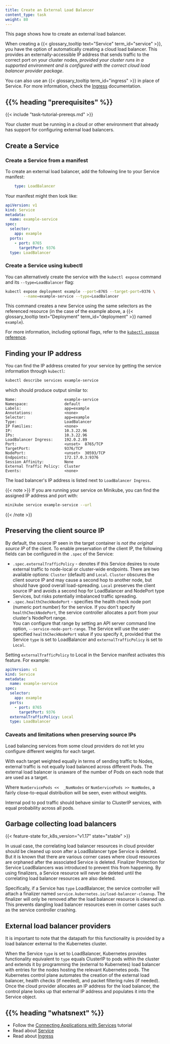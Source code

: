 ```yaml
---
title: Create an External Load Balancer
content_type: task
weight: 80
---
```


<!-- overview -->

This page shows how to create an external load balancer.

When creating a {{< glossary_tooltip text="Service" term_id="service" >}}, you have
the option of automatically creating a cloud load balancer. This provides an
externally-accessible IP address that sends traffic to the correct port on your cluster
nodes,
_provided your cluster runs in a supported environment and is configured with
the correct cloud load balancer provider package_.

You can also use an {{< glossary_tooltip term_id="ingress" >}} in place of Service.
For more information, check the [Ingress](/docs/kubernetes/en/concepts/services-networking/ingress/)
documentation.

## {{% heading "prerequisites" %}}


{{< include "task-tutorial-prereqs.md" >}}

Your cluster must be running in a cloud or other environment that already has support
for configuring external load balancers.


<!-- steps -->

## Create a Service

### Create a Service from a manifest

To create an external load balancer, add the following line to your
Service manifest:

```yaml
    type: LoadBalancer
```

Your manifest might then look like:

```yaml
apiVersion: v1
kind: Service
metadata:
  name: example-service
spec:
  selector:
    app: example
  ports:
    - port: 8765
      targetPort: 9376
  type: LoadBalancer
```

### Create a Service using kubectl

You can alternatively create the service with the `kubectl expose` command and
its `--type=LoadBalancer` flag:

```bash
kubectl expose deployment example --port=8765 --target-port=9376 \
        --name=example-service --type=LoadBalancer
```

This command creates a new Service using the same selectors as the referenced
resource (in the case of the example above, a
{{< glossary_tooltip text="Deployment" term_id="deployment" >}} named `example`).

For more information, including optional flags, refer to the
[`kubectl expose` reference](/docs/kubernetes/en/reference/generated/kubectl/kubectl-commands/#expose).

## Finding your IP address

You can find the IP address created for your service by getting the service
information through `kubectl`:

```bash
kubectl describe services example-service
```

which should produce output similar to:

```
Name:                     example-service
Namespace:                default
Labels:                   app=example
Annotations:              <none>
Selector:                 app=example
Type:                     LoadBalancer
IP Families:              <none>
IP:                       10.3.22.96
IPs:                      10.3.22.96
LoadBalancer Ingress:     192.0.2.89
Port:                     <unset>  8765/TCP
TargetPort:               9376/TCP
NodePort:                 <unset>  30593/TCP
Endpoints:                172.17.0.3:9376
Session Affinity:         None
External Traffic Policy:  Cluster
Events:                   <none>
```

The load balancer's IP address is listed next to `LoadBalancer Ingress`.

{{< note >}}
If you are running your service on Minikube, you can find the assigned IP address and port with:

```bash
minikube service example-service --url
```
{{< /note >}}

## Preserving the client source IP

By default, the source IP seen in the target container is *not the original
source IP* of the client. To enable preservation of the client IP, the following
fields can be configured in the `.spec` of the Service:

* `.spec.externalTrafficPolicy` - denotes if this Service desires to route
  external traffic to node-local or cluster-wide endpoints. There are two available
  options: `Cluster` (default) and `Local`. `Cluster` obscures the client source
  IP and may cause a second hop to another node, but should have good overall
  load-spreading. `Local` preserves the client source IP and avoids a second hop
  for LoadBalancer and NodePort type Services, but risks potentially imbalanced
  traffic spreading.
* `.spec.healthCheckNodePort` - specifies the health check node port
  (numeric port number) for the service. If you don't specify
  `healthCheckNodePort`, the service controller allocates a port from your
  cluster's NodePort range.  
  You can configure that range by setting an API server command line option,
  `--service-node-port-range`. The Service will use the user-specified
  `healthCheckNodePort` value if you specify it, provided that the
  Service `type` is set to LoadBalancer and `externalTrafficPolicy` is set
  to `Local`.

Setting `externalTrafficPolicy` to Local in the Service manifest
activates this feature. For example:

```yaml
apiVersion: v1
kind: Service
metadata:
  name: example-service
spec:
  selector:
    app: example
  ports:
    - port: 8765
      targetPort: 9376
  externalTrafficPolicy: Local
  type: LoadBalancer
```

### Caveats and limitations when preserving source IPs

Load balancing services from some cloud providers do not let you configure different weights for each target.

With each target weighted equally in terms of sending traffic to Nodes, external
traffic is not equally load balanced across different Pods. The external load balancer
is unaware of the number of Pods on each node that are used as a target.

Where `NumServicePods <<  _NumNodes` or `NumServicePods >> NumNodes`, a fairly close-to-equal
distribution will be seen, even without weights.

Internal pod to pod traffic should behave similar to ClusterIP services, with equal probability across all pods.

## Garbage collecting load balancers

{{< feature-state for_k8s_version="v1.17" state="stable" >}}

In usual case, the correlating load balancer resources in cloud provider should
be cleaned up soon after a LoadBalancer type Service is deleted. But it is known
that there are various corner cases where cloud resources are orphaned after the
associated Service is deleted. Finalizer Protection for Service LoadBalancers was
introduced to prevent this from happening. By using finalizers, a Service resource
will never be deleted until the correlating load balancer resources are also deleted.

Specifically, if a Service has `type` LoadBalancer, the service controller will attach
a finalizer named `service.kubernetes.io/load-balancer-cleanup`.
The finalizer will only be removed after the load balancer resource is cleaned up.
This prevents dangling load balancer resources even in corner cases such as the
service controller crashing.

## External load balancer providers

It is important to note that the datapath for this functionality is provided by a load balancer external to the Kubernetes cluster.

When the Service `type` is set to LoadBalancer, Kubernetes provides functionality equivalent to `type` equals ClusterIP to pods
within the cluster and extends it by programming the (external to Kubernetes) load balancer with entries for the nodes
hosting the relevant Kubernetes pods. The Kubernetes control plane automates the creation of the external load balancer,
health checks (if needed), and packet filtering rules (if needed). Once the cloud provider allocates an IP address for the load
balancer, the control plane looks up that external IP address and populates it into the Service object.

## {{% heading "whatsnext" %}}

* Follow the [Connecting Applications with Services](/docs/kubernetes/en/tutorials/services/connect-applications-service/) tutorial
* Read about [Service](/docs/kubernetes/en/concepts/services-networking/service/)
* Read about [Ingress](/docs/kubernetes/en/concepts/services-networking/ingress/)
